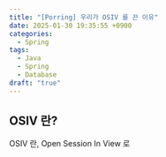 ```yaml
---
title: "[Porring] 우리가 OSIV 를 끈 이유"
date: 2025-01-30 19:35:55 +0900
categories:
  - Spring
tags:
  - Java
  - Spring
  - Database
draft: "true"
---
```

## OSIV 란?

OSIV 란, Open Session In View 로